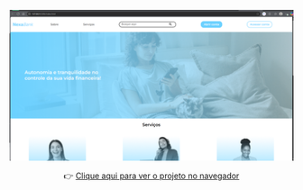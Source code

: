 <p align="center">
  <a href="https://janamirelly.github.io/Projeto-Nexabank/" target="_blank">
    <img src="./img/screenshot.png" alt="Javascript: validando formulários" style="max-width: 100%; height: auto;" />
  </a>
</p>

<p align="center">
  👉 <a href="https://janamirelly.github.io/Projeto-Nexabank/" target="_blank">
    Clique aqui para ver o projeto no navegador
  </a>
</p>
